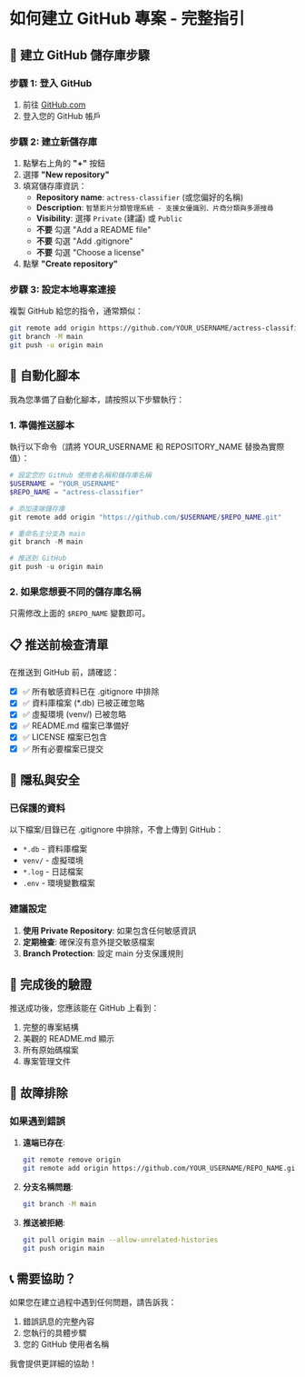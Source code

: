 # 如何建立 GitHub 專案 - 完整指引

## 🎯 建立 GitHub 儲存庫步驟

### 步驟 1: 登入 GitHub
1. 前往 [GitHub.com](https://github.com)
2. 登入您的 GitHub 帳戶

### 步驟 2: 建立新儲存庫
1. 點擊右上角的 **"+"** 按鈕
2. 選擇 **"New repository"**
3. 填寫儲存庫資訊：
   - **Repository name**: `actress-classifier` (或您偏好的名稱)
   - **Description**: `智慧影片分類管理系統 - 支援女優識別、片商分類與多源搜尋`
   - **Visibility**: 選擇 `Private` (建議) 或 `Public`
   - **不要** 勾選 "Add a README file"
   - **不要** 勾選 "Add .gitignore"
   - **不要** 勾選 "Choose a license"
4. 點擊 **"Create repository"**

### 步驟 3: 設定本地專案連接
複製 GitHub 給您的指令，通常類似：

```bash
git remote add origin https://github.com/YOUR_USERNAME/actress-classifier.git
git branch -M main
git push -u origin main
```

## 🚀 自動化腳本

我為您準備了自動化腳本，請按照以下步驟執行：

### 1. 準備推送腳本
執行以下命令（請將 YOUR_USERNAME 和 REPOSITORY_NAME 替換為實際值）：

```powershell
# 設定您的 GitHub 使用者名稱和儲存庫名稱
$USERNAME = "YOUR_USERNAME"
$REPO_NAME = "actress-classifier"

# 添加遠端儲存庫
git remote add origin "https://github.com/$USERNAME/$REPO_NAME.git"

# 重命名主分支為 main
git branch -M main

# 推送到 GitHub
git push -u origin main
```

### 2. 如果您想要不同的儲存庫名稱
只需修改上面的 `$REPO_NAME` 變數即可。

## 📋 推送前檢查清單

在推送到 GitHub 前，請確認：

- [x] ✅ 所有敏感資料已在 .gitignore 中排除
- [x] ✅ 資料庫檔案 (*.db) 已被正確忽略
- [x] ✅ 虛擬環境 (venv/) 已被忽略
- [x] ✅ README.md 檔案已準備好
- [x] ✅ LICENSE 檔案已包含
- [x] ✅ 所有必要檔案已提交

## 🔐 隱私與安全

### 已保護的資料
以下檔案/目錄已在 .gitignore 中排除，不會上傳到 GitHub：
- `*.db` - 資料庫檔案
- `venv/` - 虛擬環境
- `*.log` - 日誌檔案
- `.env` - 環境變數檔案

### 建議設定
1. **使用 Private Repository**: 如果包含任何敏感資訊
2. **定期檢查**: 確保沒有意外提交敏感檔案
3. **Branch Protection**: 設定 main 分支保護規則

## 🎉 完成後的驗證

推送成功後，您應該能在 GitHub 上看到：
1. 完整的專案結構
2. 美觀的 README.md 顯示
3. 所有原始碼檔案
4. 專案管理文件

## 🔧 故障排除

### 如果遇到錯誤
1. **遠端已存在**: 
   ```bash
   git remote remove origin
   git remote add origin https://github.com/YOUR_USERNAME/REPO_NAME.git
   ```

2. **分支名稱問題**:
   ```bash
   git branch -M main
   ```

3. **推送被拒絕**:
   ```bash
   git pull origin main --allow-unrelated-histories
   git push origin main
   ```

## 📞 需要協助？

如果您在建立過程中遇到任何問題，請告訴我：
1. 錯誤訊息的完整內容
2. 您執行的具體步驟
3. 您的 GitHub 使用者名稱

我會提供更詳細的協助！
